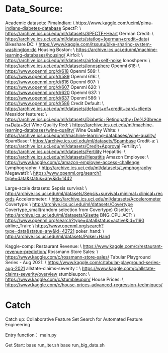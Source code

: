 # Data_Source:
Academic datasets:
PimaIndian: \\ https://www.kaggle.com/uciml/pima-indians-diabetes-database
SpectF: \\ https://archive.ics.uci.edu/ml/datasets/SPECTF+Heart
German Credit: \\ https://archive.ics.uci.edu/ml/datasets/statlog+(german+credit+data)
Bikeshare DC: \\ https://www.kaggle.com/itssuru/bike-sharing-system-washington-dc
Housing Boston: \\ https://archive.ics.uci.edu/ml/machine-learning-databases/housing/
Airfoil: \\ https://archive.ics.uci.edu/ml/datasets/airfoil+self-noise
Ionoshpere: \\ https://archive.ics.uci.edu/ml/datasets/ionosphere
Openml 618: \\ https://www.openml.org/d/618
Openml 589: \\ https://www.openml.org/d/589
Openml 616: \\ https://www.openml.org/d/616
Openml 607: \\ https://www.openml.org/d/607
Openml 620: \\ https://www.openml.org/d/620
Openml 637: \\ https://www.openml.org/d/637
Openml 586: \\ https://www.openml.org/d/586
Credit Default: \\ https://archive.ics.uci.edu/ml/datasets/default+of+credit+card+clients
Messidor features: \\ https://archive.ics.uci.edu/ml/datasets/Diabetic+Retinopathy+De%20brecen+Data+Set
Wine Quality Red: \\ https://archive.ics.uci.edu/ml/machine-learning-databases/wine-quality/
Wine Quality White: \\ https://archive.ics.uci.edu/ml/machine-learning-databases/wine-quality/
SpamBase: \\ https://archive.ics.uci.edu/ml/datasets/Spambase
Credit-a: \\ https://archive.ics.uci.edu/ml/datasets/Credit+Approval
Fertility: \\ https://archive.ics.uci.edu/ml/datasets/Fertility
Hepatitis: \\ https://archive.ics.uci.edu/ml/datasets/Hepatitis
Amazon Employee: \\ https://www.kaggle.com/c/amazon-employee-access-challenge
Lymphography: \\ http://archive.ics.uci.edu/ml/datasets/Lymphography
Megawatt1: \\ https://www.openml.org/search?type=data&status=any&id=1442


Large-scale datasets:
Sepsis survival: \\ http://archive.ics.uci.edu/ml/datasets/Sepsis+survival+minimal+clinical+records
Accelerometer: \\ http://archive.ics.uci.edu/ml/datasets/Accelerometer
Covertype: \\ http://archive.ics.uci.edu/ml/datasets/Covertype
Covertype_small(random selection from Covertype)
Gisette: \\ http://archive.ics.uci.edu/ml/datasets/Gisette
BNG_CPU_ACT: \\ https://www.openml.org/search?type=data&status=active&id=1190
airline_Train: \\ https://www.openml.org/search?type=data&status=any&id=42721
poker_hand: \\ http://archive.ics.uci.edu/ml/datasets/Poker+Hand


Kaggle-comp:
Restaurant Revenue: \\ https://www.kaggle.com/c/restaurant-revenue-prediction/
Rossmann Store Sales: \\ https://www.kaggle.com/c/rossmann-store-sales/
Tabular Playground Series - Aug 2021: \\ https://www.kaggle.com/c/tabular-playground-series-aug-2021
allstate-claims-severity：\\ https://www.kaggle.com/c/allstate-claims-severity/overview
stumbleupon: \\ https://www.kaggle.com/c/stumbleupon/
House Prices: \\ https://www.kaggle.com/c/house-prices-advanced-regression-techniques/



# Catch
Catch up: Collaborative Feature Set Search for Automated Feature Engineering

Entry function： main.py

Get Start:
base run_iter.sh
base run_big_data.sh


